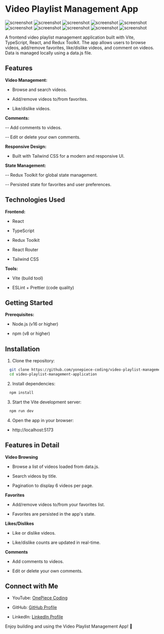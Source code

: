 # Video Playlist Management App

![screenshot](https://github.com/onepiece-coding/onepiece-coding-video-playlist-management-application/blob/main/public/01.png)
![screenshot](https://github.com/onepiece-coding/onepiece-coding-video-playlist-management-application/blob/main/public/02.png)
![screenshot](https://github.com/onepiece-coding/onepiece-coding-video-playlist-management-application/blob/main/public/03.png)
![screenshot](https://github.com/onepiece-coding/onepiece-coding-video-playlist-management-application/blob/main/public/04.png)
![screenshot](https://github.com/onepiece-coding/onepiece-coding-video-playlist-management-application/blob/main/public/05.png)
![screenshot](https://github.com/onepiece-coding/onepiece-coding-video-playlist-management-application/blob/main/public/06.png)
![screenshot](https://github.com/onepiece-coding/onepiece-coding-video-playlist-management-application/blob/main/public/07.png)
![screenshot](https://github.com/onepiece-coding/onepiece-coding-video-playlist-management-application/blob/main/public/08.png)
![screenshot](https://github.com/onepiece-coding/onepiece-coding-video-playlist-management-application/blob/main/public/09.png)
![screenshot](https://github.com/onepiece-coding/onepiece-coding-video-playlist-management-application/blob/main/public/10.png)

A frontend video playlist management application built with Vite, TypeScript, React, and Redux Toolkit. The app allows users to browse videos, add/remove favorites, like/dislike videos, and comment on videos. Data is managed locally using a data.js file.

## Features

**Video Management:** 

- Browse and search videos.

- Add/remove videos to/from favorites.

- Like/dislike videos.

**Comments:**

-- Add comments to videos.

-- Edit or delete your own comments.

**Responsive Design:**

- Built with Tailwind CSS for a modern and responsive UI.

**State Management:**

-- Redux Toolkit for global state management.

-- Persisted state for favorites and user preferences.

## Technologies Used

**Frontend:**

- React

- TypeScript

- Redux Toolkit

- React Router

- Tailwind CSS

**Tools:**

- Vite (build tool)

- ESLint + Prettier (code quality)

## Getting Started

**Prerequisites:**

- Node.js (v16 or higher)

- npm (v8 or higher)

## Installation

1. Clone the repository:

```bash
  git clone https://github.com/yonepiece-coding/video-playlist-management-application.git
  cd video-playlist-management-application
```

2. Install dependencies:

```bash
  npm install
```

3. Start the Vite development server:

```bash
  npm run dev
```

4. Open the app in your browser:

- http://localhost:5173

## Features in Detail

**Video Browsing**

- Browse a list of videos loaded from data.js.

- Search videos by title.

- Pagination to display 6 videos per page.

**Favorites**

- Add/remove videos to/from your favorites list.

- Favorites are persisted in the app's state.

**Likes/Dislikes**

- Like or dislike videos.

- Like/dislike counts are updated in real-time.

**Comments**

- Add comments to videos.

- Edit or delete your own comments.

## Connect with Me

- YouTube: [OnePiece Coding](https://www.youtube.com/@OnePieceCoding)

- GitHub: [GitHub Profile](https://github.com/onepiece-coding)

- LinkedIn: [LinkedIn Profile](https://www.linkedin.com/in/lahcen-alhiane-0799ba303/)

Enjoy building and using the Video Playlist Management App! 🚀
